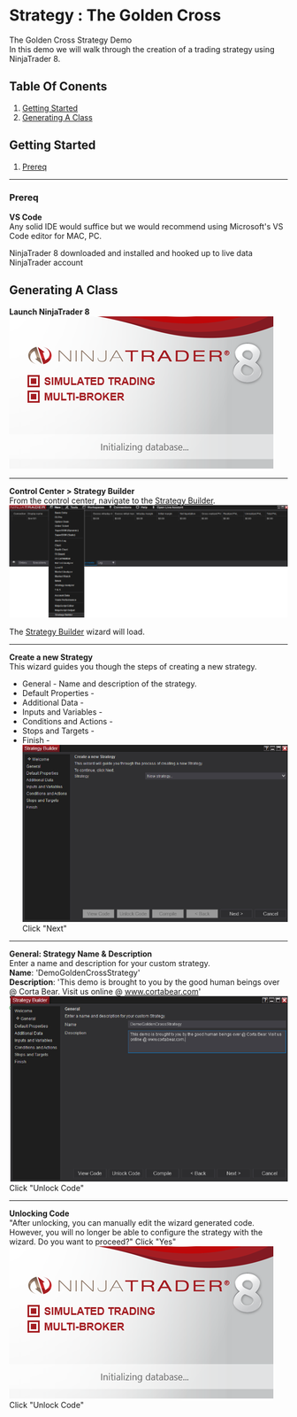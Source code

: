 # Strategy : The Golden Cross
The Golden Cross Strategy Demo  
In this demo we will walk through the creation of a trading strategy using NinjaTrader 8.  

## Table Of Conents  
1. [Getting Started](#)  
1. [Generating A Class](#)

## Getting Started 
1. [Prereq](#)  

---  

### Prereq  
**VS Code**  
Any solid IDE would suffice but we would recommend using Microsoft's VS Code editor for MAC, PC.  



NinjaTrader 8 downloaded and installed and hooked up to live data 
NinjaTrader account 

## Generating A Class  
**Launch NinjaTrader 8**  
![NinjaTrader 8 Loading Image](_assests/imgs/img-0001__ntrader-Lol.png)  

---  

**Control Center > Strategy Builder**  
From the control center, navigate to the [Strategy Builder](#).  
![NinjaTrader 8 Loading Image](_assests/imgs/img-0002__control-center.png)  

The [Strategy Builder](#) wizard will load.  

--- 

**Create a new Strategy**  
This wizard guides you though the steps of creating a new strategy.  
* General - Name and description of the strategy.  
* Default Properties -  
* Additional Data -  
* Inputs and Variables -  
* Conditions and Actions -  
* Stops and Targets -  
* Finish -  
![NinjaTrader 8 Loading Image](_assests/imgs/img-0003__strategy-builder.png)  
Click "Next"

---  

**General: Strategy Name & Description**  
Enter a name and description for your custom strategy.  
**Name**: 'DemoGoldenCrossStrategy'  
**Description**: 'This demo is brought to you by the good human beings over @ Corta Bear. Visit us online @ www.cortabear.com'  
![NinjaTrader 8 Loading Image](_assests/imgs/img-0003__strategy-name.png)  
Click "Unlock Code"

---  

**Unlocking Code**  
"After unlocking, you can manually edit the wizard generated code. However, you will no longer be able to configure the strategy with the wizard. Do you want to proceed?" Click "Yes"  
![NinjaTrader 8 Loading Image](_assests/imgs/img-0001__ntrader-Lol.png)  
Click "Unlock Code"